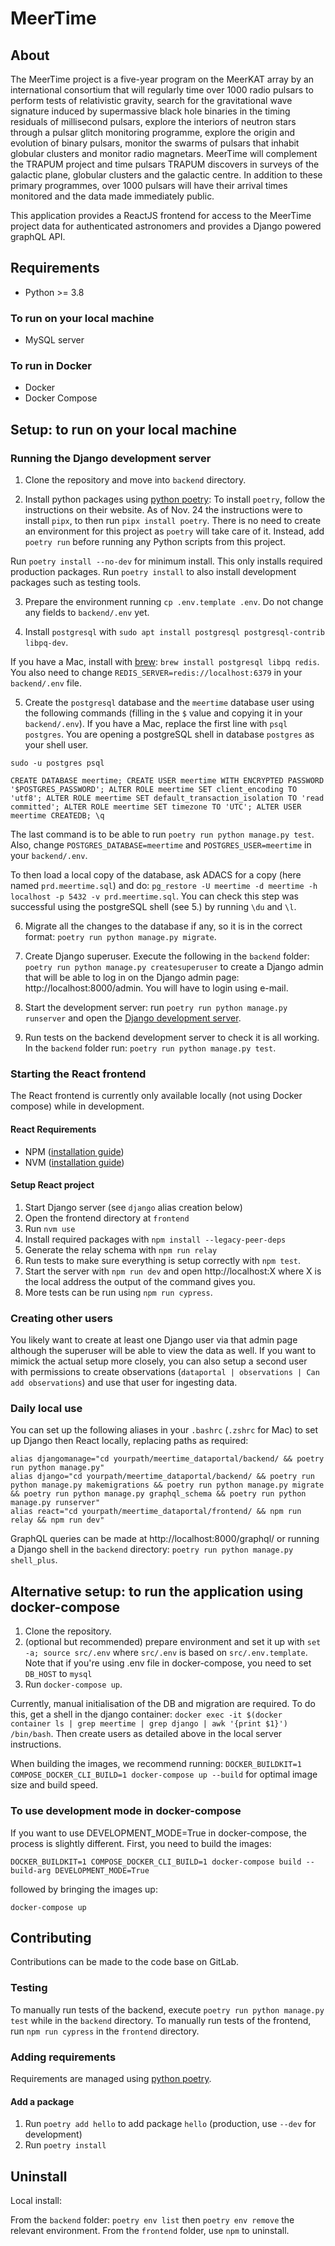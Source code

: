 # MeerTime

## About
The MeerTime project is a five-year program on the MeerKAT array by an international consortium that will regularly time over 1000 radio pulsars to perform tests of relativistic gravity, search for the gravitational wave signature induced by supermassive black hole binaries in the timing residuals of millisecond pulsars, explore the interiors of neutron stars through a pulsar glitch monitoring programme, explore the origin and evolution of binary pulsars, monitor the swarms of pulsars that inhabit globular clusters and monitor radio magnetars. MeerTime will complement the TRAPUM project and time pulsars TRAPUM discovers in surveys of the galactic plane, globular clusters and the galactic centre. In addition to these primary programmes, over 1000 pulsars will have their arrival times monitored and the data made immediately public.

This application provides a ReactJS frontend for access to the MeerTime project data for authenticated astronomers and provides a Django powered graphQL API.


## Requirements
* Python >= 3.8

### To run on your local machine
* MySQL server

### To run in Docker
* Docker
* Docker Compose


## Setup: to run on your local machine

### Running the Django development server

1. Clone the repository and move into `backend` directory.

2. Install python packages using [python poetry](https://python-poetry.org/):
To install `poetry`, follow the instructions on their website. As of Nov. 24 the instructions were to install `pipx`, to then run `pipx install poetry`. There is no need to create an environment for this project as `poetry` will take care of it. Instead, add `poetry run` before running any Python scripts from this project.

Run `poetry install --no-dev` for minimum install. This only installs required production packages.
Run `poetry install` to also install development packages such as testing tools.

3. Prepare the environment running `cp .env.template .env`. Do not change any fields to `backend/.env` yet.

4. Install `postgresql` with `sudo apt install postgresql postgresql-contrib libpq-dev`.

If you have a Mac, install with [brew](https://docs.brew.sh/Installation): `brew install postgresql libpq redis`. You also need to change `REDIS_SERVER=redis://localhost:6379` in your `backend/.env` file. 

5. Create the `postgresql` database and the `meertime` database user using the following commands (filling in the `$` value and copying it in your `backend/.env`).
If you have a Mac, replace the first line with `psql postgres`. You are opening a postgreSQL shell in database `postgres` as your shell user.
```
sudo -u postgres psql

CREATE DATABASE meertime; CREATE USER meertime WITH ENCRYPTED PASSWORD '$POSTGRES_PASSWORD'; ALTER ROLE meertime SET client_encoding TO 'utf8'; ALTER ROLE meertime SET default_transaction_isolation TO 'read committed'; ALTER ROLE meertime SET timezone TO 'UTC'; ALTER USER meertime CREATEDB; \q
```
The last command is to be able to run `poetry run python manage.py test`. Also, change `POSTGRES_DATABASE=meertime` and `POSTGRES_USER=meertime` in your `backend/.env`.

To then load a local copy of the database, ask ADACS for a copy (here named `prd.meertime.sql`) and do: `pg_restore -U meertime -d meertime -h localhost -p 5432 -v prd.meertime.sql`. You can check this step was successful using the postgreSQL shell (see 5.) by running `\du` and `\l`.

6. Migrate all the changes to the database if any, so it is in the correct format: `poetry run python manage.py migrate`.

7. Create Django superuser. Execute the following in the `backend` folder: `poetry run python manage.py createsuperuser` to create a Django admin that will be able to log in on the Django admin page: http://localhost:8000/admin. You will have to login using e-mail.

8. Start the development server: run `poetry run python manage.py runserver` and open the [Django development server](http://localhost:8000).

9. Run tests on the backend development server to check it is all working. In the `backend` folder run: `poetry run python manage.py test`.

### Starting the React frontend
The React frontend is currently only available locally (not using Docker compose) while in development.

#### React Requirements
- NPM ([installation guide](https://nodejs.org/en/download/))
- NVM ([installation guide](https://github.com/nvm-sh/nvm#installing-and-updating))

#### Setup React project
1. Start Django server (see `django` alias creation below)
4. Open the frontend directory at `frontend`
5. Run `nvm use`
6. Install required packages with `npm install --legacy-peer-deps`
7. Generate the relay schema with `npm run relay`
8. Run tests to make sure everything is setup correctly with `npm test`.
9. Start the server with `npm run dev` and open http://localhost:X where X is the local address the output of the command gives you.
10. More tests can be run using `npm run cypress`.

### Creating other users
You likely want to create at least one Django user via that admin page although the superuser will be able to view the data as well. If you want to mimick the actual setup more closely, you can also setup a second user with permissions to create observations (`dataportal | observations | Can add observations`) and use that user for ingesting data.

### Daily local use
You can set up the following aliases in your `.bashrc` (`.zshrc` for Mac) to set up Django then React locally, replacing paths as required:
```
alias djangomanage="cd yourpath/meertime_dataportal/backend/ && poetry run python manage.py"
alias django="cd yourpath/meertime_dataportal/backend/ && poetry run python manage.py makemigrations && poetry run python manage.py migrate && poetry run python manage.py graphql_schema && poetry run python manage.py runserver"
alias react="cd yourpath/meertime_dataportal/frontend/ && npm run relay && npm run dev"
```

GraphQL queries can be made at http://localhost:8000/graphql/ or running a Django shell in the `backend` directory: `poetry run python manage.py shell_plus`.

## Alternative setup: to run the application using docker-compose

1. Clone the repository.
2. (optional but recommended) prepare environment and set it up with `set -a; source src/.env` where `src/.env` is based on `src/.env.template`. Note that if you're using .env file in docker-compose, you need to set `DB_HOST` to `mysql`
3. Run `docker-compose up`.

Currently, manual initialisation of the DB and migration are required. To do this, get a shell in the django container:
`docker exec -it $(docker container ls | grep meertime | grep django | awk '{print $1}') /bin/bash`. Then create users as detailed above in the local server instructions.

When building the images, we recommend running:
`DOCKER_BUILDKIT=1 COMPOSE_DOCKER_CLI_BUILD=1 docker-compose up --build`
for optimal image size and build speed.

### To use development mode in docker-compose

If you want to use DEVELOPMENT_MODE=True in docker-compose, the process is slightly different. First, you need to build the images:

`DOCKER_BUILDKIT=1 COMPOSE_DOCKER_CLI_BUILD=1 docker-compose build --build-arg DEVELOPMENT_MODE=True`

followed by bringing the images up:

`docker-compose up`

## Contributing

Contributions can be made to the code base on GitLab.

### Testing

To manually run tests of the backend, execute `poetry run python manage.py test` while in the `backend` directory.
To manually run tests of the frontend, run `npm run cypress` in the `frontend` directory.

### Adding requirements

Requirements are managed using [python poetry](https://python-poetry.org/).

#### Add a package
1. Run `poetry add hello` to add package `hello` (production, use `--dev` for development)
2. Run `poetry install`

## Uninstall
Local install:

From the `backend` folder: `poetry env list` then `poetry env remove` the relevant environment.
From the `frontend` folder, use `npm` to uninstall.